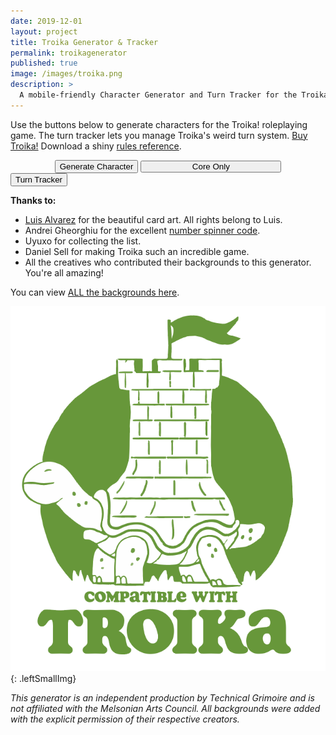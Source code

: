 ```yaml
---
date: 2019-12-01
layout: project
title: Troika Generator & Tracker
permalink: troikagenerator
published: true
image: /images/troika.png
description: >
  A mobile-friendly Character Generator and Turn Tracker for the Troika! RPG.
---
```


Use the buttons below to generate characters for the Troika! roleplaying game. The turn tracker lets you manage Troika's weird turn system. [Buy Troika!](https://melsonian-arts-council.itch.io/) Download a shiny [rules reference](/files/troikaRef.pdf).

<div class="row">
  <div class="col tightSpacing" style="text-align:center"><button class="btn troikabtn btn-lg" style="padding:none;" onclick="generate()">Generate Character</button>
  <button class="btn wyrd-btn" style="width:225px;padding:initial;" onclick="generate('core')">Core Only</button>
  </div>
  <div class="col tightSpacing buttonWrapper" style="align-items: initial;"><button class="btn troikabtn btn-lg" onclick="showTracker()">Turn Tracker</button></div>
</div>

<div class="container generatorCard" id="charCard" style="display:none;">
    <div style="display:flex;justify-content:space-between;">
  <h1 style="margin-top: 10px;" id="bgName">John the Monster</h1>
    <button id="downloadBTN" class="btn troika-btn-sm data-html2canvas-ignore" onclick="saveCharacterIMG()" style="width:160px;margin-bottom:auto;">
      <p style="margin-bottom: 0;">DOWNLOAD</p>
    </button>
  </div>
<p id="bgSrc"></p>
  <hr class="tightSpacing">
  <div class="row">
    <div class="col-lg-6 col-12" id="descr">
    </div>
    <div class="col-lg-6 col-12" id="poss">
    </div>
  </div>
</div>

<div class="container generatorCard" id="turnCard" style="display:none;">
  <div class="row">
    <div class="col-lg-6 col-12">
    <div class="col tightSpacing buttonWrapper">
      <div id="troikacard">
        <div id="troikacardsides">
          <div id="troikacardfront">
          </div>
          <div id="troikacardback">
            <p id="backText" class="tightSpacing" style="padding-top: 90%;font-size:.6em">Back</p>
          </div>
        </div>
      </div>
      </div>
      <div class="col tightSpacing buttonWrapper"><button id="nextTurnbtn" class="btn troikabtn btn-lg" onclick="nextTurn()" style="display:none;">Next Turn</button></div>
    </div>
    <div class="col-lg-6 col-12">
      <div id="spinners" style="text-align:center;">
        <h2 class="tightSpacing">Player Characters</h2>
        <div class="number-input">
          <button onclick="this.parentNode.querySelector('input[type=number]').stepDown()"></button>
          <input class="quantity" min="0" name="quantity" value="4" type="number" max="20" id="turnPC">
          <button onclick="this.parentNode.querySelector('input[type=number]').stepUp()" class="plus"></button>
        </div>
        <h2 class="tightSpacing">Henchlings</h2>
        <div class="number-input">
          <button onclick="this.parentNode.querySelector('input[type=number]').stepDown()"></button>
          <input class="quantity" min="0" name="quantity" value="0" type="number" max="99" id="turnHench">
          <button onclick="this.parentNode.querySelector('input[type=number]').stepUp()" class="plus"></button>
        </div>
        <h2 class="tightSpacing">Total Enemy Initiative</h2>
        <div class="number-input">
          <button onclick="this.parentNode.querySelector('input[type=number]').stepDown()"></button>
          <input class="quantity" min="0" name="quantity" value="10" type="number" max="99" id="turnEnemy">
          <button onclick="this.parentNode.querySelector('input[type=number]').stepUp()" class="plus"></button>
        </div>
      </div>
      <div id="turnInfo" style="margin:20px;display:none;">
        <div id="tokenList">
            <h3 class="tightSpacing">Set the numbers above then click "New Round".</h3>
        </div>
        <h3 class="tightSpacing">Turn Log:<br></h3>
        <div id="turnList"></div>
      </div>
      <div class="col tightSpacing buttonWrapper"><button id="newRoundbtn" class="btn troikabtn btn-lg" onclick="newRound()">Start Round</button></div>
    </div>
  </div>
</div>

**Thanks to:**

 - [Luis Alvarez](https://www.luislikesdesign.com/) for the beautiful card art. All rights belong to Luis.
 - Andrei Gheorghiu for the excellent [number spinner code](https://stackoverflow.com/a/45396364/2611856).
 - Uyuxo for collecting the list.
 - Daniel Sell for making Troika such an incredible game.
 - All the creatives who contributed their backgrounds to this generator. You're all amazing!

You can view [ALL the backgrounds here](/_pages/resources/troika.json).

![Troika-logo.png](/images/Troika-logo.png){: .leftSmallImg}

_This generator is an independent production by Technical Grimoire and is not affiliated with the Melsonian Arts Council. All backgrounds were added with the explicit permission of their respective creators._

<script async src="/assets/js/html2canvas.min.js"></script>
<script async src="/assets/generator_resources/troika.js" charset="utf-8"></script>
